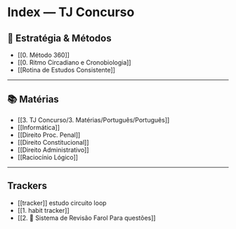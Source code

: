 #  Index — TJ Concurso

## 🧠 Estratégia & Métodos
- [[0.‎‎‎‎‎‎​ Método 360]]
- [[0.‎‎‎‎‎‎​ Ritmo Circadiano e Cronobiologia]]
- [[Rotina de Estudos Consistente]]

---

## 📚 Matérias
- [[3.‎‎‎‎‎‎​ TJ Concurso/3.‎‎‎‎‎‎​ Matérias/Português/Português]]
- [[Informática]]
- [[Direito Proc. Penal]]
- [[Direito Constitucional]]
- [[Direito Administrativo]]
- [[Raciocínio Lógico]]

---

## Trackers
- [[tracker]] estudo circuito loop
- [[1.‎‎‎‎‎‎​ habit tracker]]
- [[2.‎‎‎‎‎‎​ 🚦 Sistema de Revisão Farol Para questões]]